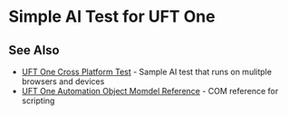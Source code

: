 # Simple AI Test for UFT One

## See Also

* [UFT One Cross Platform Test](https://github.com/admpresales/uft-one-aos-ai-cross-platform) - Sample AI test that runs on mulitple browsers and devices
* [UFT One Automation Object Momdel Reference](https://admhelp.microfocus.com/uft/en/all/AutomationObjectModel/Content/AutomationIntro/Output/AutoObjModel.htm) - COM reference for scripting
